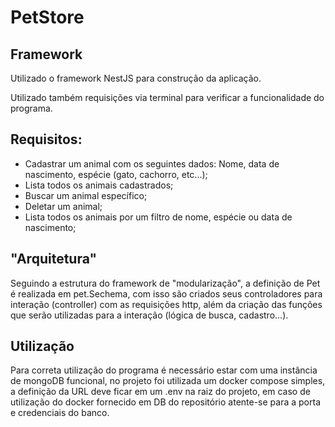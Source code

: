 # PetStore

## Framework

Utilizado o framework NestJS para construção da aplicação.

Utilizado também requisições via terminal para verificar a funcionalidade do programa.

## Requisitos:

   - Cadastrar um animal com os seguintes dados: Nome, data de nascimento, espécie (gato, cachorro, etc...);
   - Lista todos os animais cadastrados;
   - Buscar um animal específico;
   - Deletar um animal;
   - Lista todos os animais por um filtro de nome, espécie ou data de nascimento;

## "Arquitetura"

Seguindo a estrutura do framework de "modularização", a definição de Pet é realizada em pet.Sechema, com isso são criados seus controladores para interação (controller) com as requisições http, além da criação das funções que serão utilizadas para a interação (lógica de busca, cadastro...).

## Utilização 

Para correta utilização do programa é necessário estar com uma instância de mongoDB funcional, no projeto foi utilizada um docker compose simples, a definição da URL deve ficar em um .env na raiz do projeto, em caso de utilização do docker fornecido em DB do repositório atente-se para a porta e credenciais do banco.